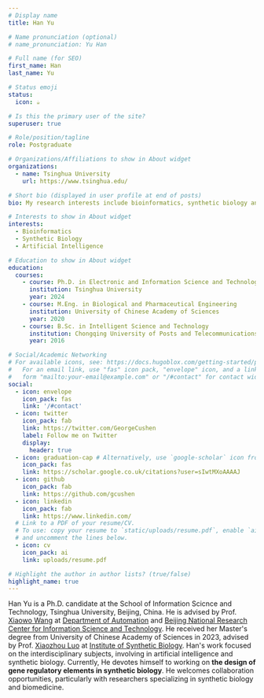 ```yaml
---
# Display name
title: Han Yu

# Name pronunciation (optional)
# name_pronunciation: Yu Han

# Full name (for SEO)
first_name: Han
last_name: Yu

# Status emoji
status:
  icon: ☕️

# Is this the primary user of the site?
superuser: true

# Role/position/tagline
role: Postgraduate

# Organizations/Affiliations to show in About widget
organizations:
  - name: Tsinghua University
    url: https://www.tsinghua.edu/

# Short bio (displayed in user profile at end of posts)
bio: My research interests include bioinformatics, synthetic biology and artificial intelligence.

# Interests to show in About widget
interests:
  - Bioinformatics
  - Synthetic Biology
  - Artificial Intelligence

# Education to show in About widget
education:
  courses:
    - course: Ph.D. in Electronic and Information Science and Technology
      institution: Tsinghua University
      year: 2024
    - course: M.Eng. in Biological and Pharmaceutical Engineering
      institution: University of Chinese Academy of Sciences
      year: 2020
    - course: B.Sc. in Intelligent Science and Technology
      institution: Chongqing University of Posts and Telecommunications
      year: 2016

# Social/Academic Networking
# For available icons, see: https://docs.hugoblox.com/getting-started/page-builder/#icons
#   For an email link, use "fas" icon pack, "envelope" icon, and a link in the
#   form "mailto:your-email@example.com" or "/#contact" for contact widget.
social:
  - icon: envelope
    icon_pack: fas
    link: '/#contact'
  - icon: twitter
    icon_pack: fab
    link: https://twitter.com/GeorgeCushen
    label: Follow me on Twitter
    display:
      header: true
  - icon: graduation-cap # Alternatively, use `google-scholar` icon from `ai` icon pack
    icon_pack: fas
    link: https://scholar.google.co.uk/citations?user=sIwtMXoAAAAJ
  - icon: github
    icon_pack: fab
    link: https://github.com/gcushen
  - icon: linkedin
    icon_pack: fab
    link: https://www.linkedin.com/
  # Link to a PDF of your resume/CV.
  # To use: copy your resume to `static/uploads/resume.pdf`, enable `ai` icons in `params.yaml`,
  # and uncomment the lines below.
  - icon: cv
    icon_pack: ai
    link: uploads/resume.pdf

# Highlight the author in author lists? (true/false)
highlight_name: true
---
```


Han Yu is a Ph.D. candidate at the School of Information Scicnce and Technology, Tsinghua University, Beijing, China. He is advised by Prof. [Xiaowo Wang](http://www.bioinfo-xwwang-thu.cn/main/index.jsp) at [Department of Automation](https://www.au.tsinghua.edu.cn/) and [Beijing National Research Center for Information Science and Technology](https://www.bnrist.tsinghua.edu.cn/). He received her Master's degree from University of Chinese Academy of Sciences in 2023, advised by Prof. [Xiaozhou Luo](https://luo-lab.com/) at [Institute of Synthetic Biology](https://isynbio.siat.ac.cn/). Han's work focused on the interdisciplinary subjects, involving in artificial intelligence and synthetic biology. Currently, He devotes himself to working on **the design of gene regulatory elements in synthetic biology**. He welcomes collaboration opportunities, particularly with researchers specializing in synthetic biology and biomedicine.
